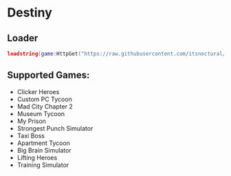 # Destiny

## Loader
```lua
loadstring(game:HttpGet("https://raw.githubusercontent.com/itsnoctural/Destiny/main/loader.lua",true))()
```

## Supported Games:
* Clicker Heroes
* Custom PC Tycoon 
* Mad City Chapter 2 
* Museum Tycoon 
* My Prison
* Strongest Punch Simulator
* Taxi Boss
* Apartment Tycoon
* Big Brain Simulator
* Lifting Heroes
* Training Simulator
